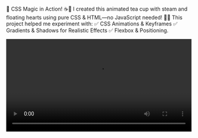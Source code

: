 🚀 CSS Magic in Action! ☕💖
I created this animated tea cup with steam and floating hearts using pure CSS & HTML—no JavaScript needed! 🎨✨
This project helped me experiment with:
✅ CSS Animations & Keyframes
✅ Gradients & Shadows for Realistic Effects
✅ Flexbox & Positioning.

<video src="https://github.com/Nikki0830/HOT_CUP_OF_TEA_HTML-CSS/raw/main/tea-cup.mp4" width="500" controls></video>
